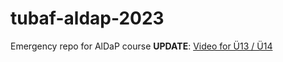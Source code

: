 # tubaf-aldap-2023
Emergency repo for AlDaP course
**UPDATE**: [Video for Ü13 / Ü14](https://www.youtube.com/watch?v=ZNK66RpIBHk)
